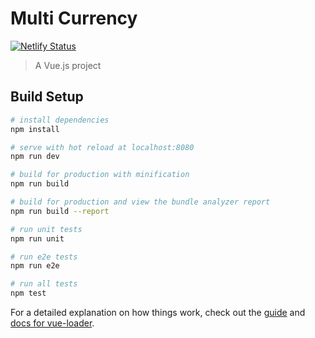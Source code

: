 # Multi Currency

[![Netlify Status](https://api.netlify.com/api/v1/badges/c9607432-77d5-43ce-b772-880deca11f84/deploy-status)](https://app.netlify.com/sites/multi-currency/deploys)

> A Vue.js project

## Build Setup

``` bash
# install dependencies
npm install

# serve with hot reload at localhost:8080
npm run dev

# build for production with minification
npm run build

# build for production and view the bundle analyzer report
npm run build --report

# run unit tests
npm run unit

# run e2e tests
npm run e2e

# run all tests
npm test
```

For a detailed explanation on how things work, check out the [guide](http://vuejs-templates.github.io/webpack/) and [docs for vue-loader](http://vuejs.github.io/vue-loader).
